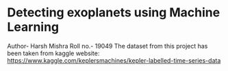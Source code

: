 # Detecting exoplanets using Machine Learning 
Author- Harsh Mishra
Roll no.- 19049
The dataset from this project has been taken from kaggle website:
https://www.kaggle.com/keplersmachines/kepler-labelled-time-series-data
